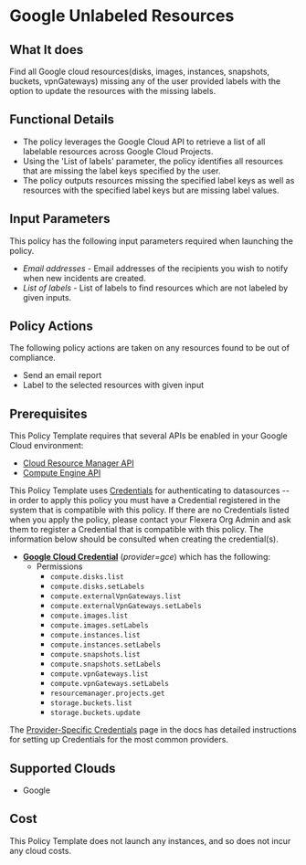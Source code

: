 # Google Unlabeled Resources

## What It does

Find all Google cloud resources(disks, images, instances, snapshots, buckets, vpnGateways) missing any of the user provided labels with the option to update the resources with the missing labels.

## Functional Details

- The policy leverages the Google Cloud API to retrieve a list of all labelable resources across Google Cloud Projects.
- Using the 'List of labels' parameter, the policy identifies all resources that are missing the label keys specified by the user.
- The policy outputs resources missing the specified label keys as well as resources with the specified label keys but are missing label values.

## Input Parameters

This policy has the following input parameters required when launching the policy.

- *Email addresses* - Email addresses of the recipients you wish to notify when new incidents are created.
- *List of labels* - List of labels to find resources which are not labeled by given inputs.

## Policy Actions

The following policy actions are taken on any resources found to be out of compliance.

- Send an email report
- Label to the selected resources with given input

## Prerequisites

This Policy Template requires that several APIs be enabled in your Google Cloud environment:

- [Cloud Resource Manager API](https://console.cloud.google.com/flows/enableapi?apiid=cloudresourcemanager.googleapis.com)
- [Compute Engine API](https://console.cloud.google.com/flows/enableapi?apiid=compute.googleapis.com)

This Policy Template uses [Credentials](https://docs.flexera.com/flexera/EN/Automation/ManagingCredentialsExternal.htm) for authenticating to datasources -- in order to apply this policy you must have a Credential registered in the system that is compatible with this policy. If there are no Credentials listed when you apply the policy, please contact your Flexera Org Admin and ask them to register a Credential that is compatible with this policy. The information below should be consulted when creating the credential(s).

- [**Google Cloud Credential**](https://docs.flexera.com/flexera/EN/Automation/ProviderCredentials.htm#automationadmin_4083446696_1121577) (*provider=gce*) which has the following:
  - Permissions
    - `compute.disks.list`
    - `compute.disks.setLabels`
    - `compute.externalVpnGateways.list`
    - `compute.externalVpnGateways.setLabels`
    - `compute.images.list`
    - `compute.images.setLabels`
    - `compute.instances.list`
    - `compute.instances.setLabels`
    - `compute.snapshots.list`
    - `compute.snapshots.setLabels`
    - `compute.vpnGateways.list`
    - `compute.vpnGateways.setLabels`
    - `resourcemanager.projects.get`
    - `storage.buckets.list`
    - `storage.buckets.update`

The [Provider-Specific Credentials](https://docs.flexera.com/flexera/EN/Automation/ProviderCredentials.htm) page in the docs has detailed instructions for setting up Credentials for the most common providers.

## Supported Clouds

- Google

## Cost

This Policy Template does not launch any instances, and so does not incur any cloud costs.
